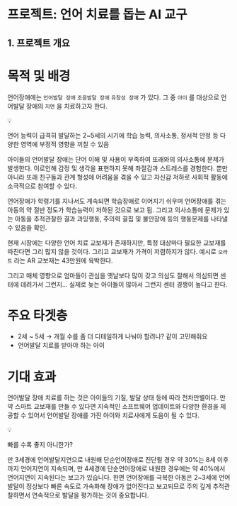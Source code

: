 # 프로젝트: 언어 치료를 돕는 AI 교구

## 1. 프로젝트 개요

# 목적 및 배경

언어장애에는 `언어발달 장애` `조음발달 장애` `유창성 장애` 가 있다. 그 중 `아이` 를 대상으로 언어발달 장애의 `지연` 을 치료하고자 한다.

<aside>
💡

언어 능력이 급격히 발달하는 2~5세의 시기에 학습 능력, 의사소통, 정서적 안정 등 다양한 영역에 부정적 영향을 끼칠 수 있음

</aside>

아이들의 언어발달 장애는 단어 이해 및 사용이 부족하여 또래와의 의사소통에 문제가 발생한다. 이로인해 감정 및 생각을 표현하지 못해 좌절감과 스트레스를 경험한다. 뿐만 아니라 또래 친구들과 관계 형성에 어려움을 겪을 수 있고 자신감 저하로 사회적 활동에 소극적으로 참여할 수 있다.

언어장애가 학령기를 지나서도 계속되면 학습장애로 이어지기 쉬우며 언어장애를 겪는 아동의 약 절반 정도가 학습능력이 저하된 것으로 보고 됨. 그리고 의사소통에 문제가 있는 아동을 추적관찰한 결과 과잉행동, 주의력 결핍 및 불안장애 등의 행동문제를 나타낼 수 있음을 확인.

현재 시장에는 다양한 언어 치료 교보재가 존재하지만, 특정 대상마다 필요한 교보재를 따진다면 그리 많지 않을 것이다. 그리고 교보재가 가격이 저렴하지가 않다. 예시로 `오라트` 라는 AR 교보재는 43만원에 육박한다.

그리고 매체 영향으로 엄마들이 관심을 옛날보다 많이 갖고 의심도 잘해서 의심되면 센터에 데려가서 그런지… 실제로 늦는 아이들이 많아서 그런지 센터 경쟁이 높다고 한다.

# 주요 타겟층

- 2세 ~ 5세 → 개월 수를 좀 더 디테일하게 나눠야 할려나? 같이 고민해줘요
- 언어발달 치료를 받아야 하는 아이

# 기대 효과

언어발달 장애 치료를 하는 것은 아이들의 기질, 발달 상태 등에 따라 천차만별이다. 만약 스마트 교보재를 만들 수 있다면 지속적인 소프트웨어 업데이트와 다양한 환경을 제공할 수 있어서 언어발달 장애를 가진 아이와 치료사에게 도움이 될 수 있다.

<aside>
💡

빠를 수록 좋지 아니한가?

</aside>

만 3세경에 언어발달지연으로 내원해 단순언어장애로 진단될 경우 약 30%는 8세 이후까지 언어지연이 지속되며, 만 4세경에 단순언어장애로 내원한 경우에는 약 40%에서 언어지연이 지속된다는 보고가 있습니다. 한편 언어장애를 극복한 아동은 2~3세에 언어발달이 정상보다 빠른 속도로 가속화해 장애가 없어진다고 보고되므로 주의 깊게 추적관찰하면서 연속적으로 발달을 평가하는 것이 중요합니다.

